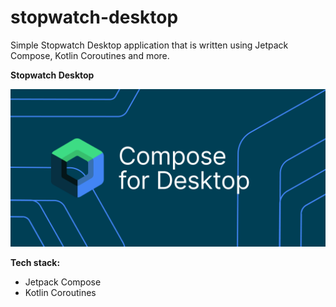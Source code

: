 # stopwatch-desktop
Simple Stopwatch Desktop application that is written using Jetpack Compose, Kotlin Coroutines and more.

**Stopwatch Desktop**

<img src="https://github.com/raheemadamboev/stopwatch-desktop/blob/master/banner.png" />

**Tech stack:**

- Jetpack Compose
- Kotlin Coroutines
